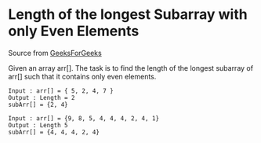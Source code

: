 # Length of the longest Subarray with  only Even Elements

Source from [GeeksForGeeks](https://www.geeksforgeeks.org/length-of-the-longest-subarray-with-only-even-elements/)

Given an array arr[]. The task is to find the length of the longest subarray of arr[] such that it contains
only even elements.

```
Input : arr[] = { 5, 2, 4, 7 }
Output : Length = 2
subArr[] = {2, 4}

Input : arr[] = {9, 8, 5, 4, 4, 4, 2, 4, 1}
Output : Length 5
subArr[] = {4, 4, 4, 2, 4}
```
